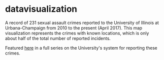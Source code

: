 # datavisualization

A record of 231 sexual assault crimes reported to the University of Illinois at Urbana-Champaign from 2010 to the present (April 2017).
This map visualization represents the crimes with known locations, which is only about half of the total number of reported incidents.

Featured [here](http://longform.dailyillini.com/ignored/) in a full series on the University's system for reporting these crimes.
